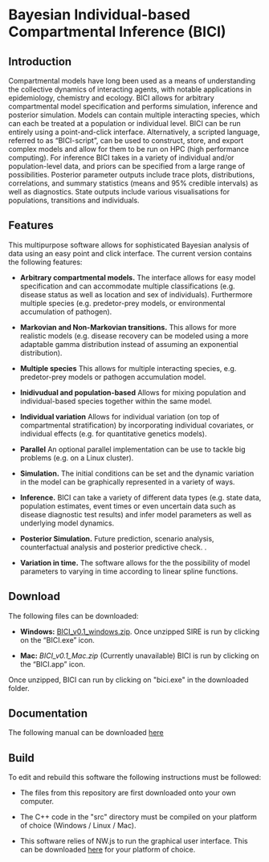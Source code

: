# Bayesian Individual-based Compartmental Inference (BICI)

## Introduction

Compartmental models have long been used as a means of understanding the collective dynamics of interacting agents, with notable applications in epidemiology, chemistry and ecology. BICI allows for arbitrary compartmental model specification and performs simulation, inference and posterior simulation.
Models can contain multiple interacting species, which can each be treated at a population or individual level. BICI can be run entirely using a point-and-click interface. Alternatively, a scripted language, referred to as “BICI-script”, can be used to construct, store, and export complex models and allow for them to be run on HPC (high performance computing).
For inference BICI takes in a variety of individual and/or population-level data, and priors can be specified from a large range of possibilities. Posterior parameter outputs include trace plots, distributions, correlations, and summary statistics (means and 95% credible intervals) as well as diagnostics. State outputs include various visualisations for populations, transitions and individuals.


## Features

This multipurpose software allows for sophisticated Bayesian analysis of data using an easy point and click interface.
The current version contains the following features:

* **Arbitrary compartmental models.** The interface allows for easy model specification and can accommodate multiple classifications (e.g. disease status as well as location and sex of individuals). Furthermore multiple species (e.g. predetor-prey models, or environmental accumulation of pathogen).

* **Markovian and Non-Markovian transitions.** This allows for more realistic models (e.g. disease recovery can be modeled using a more adaptable gamma distribution instead of assuming an exponential distribution).

* **Multiple species** This allows for multiple interacting species, e.g. predetor-prey models or pathogen accumulation model.

* **Inidivudual and population-based** Allows for mixing population and individual-based species together within the same model.

* **Individual variation** Allows for individual variation (on top of compartmental stratification) by incorporating individual covariates, or individual effects (e.g. for quantitative genetics models).

* **Parallel** An optional parallel implementation can be use to tackle big problems (e.g. on a Linux cluster).

* **Simulation.** The initial conditions can be set and the dynamic variation in the model can be graphically represented in a variety of ways.

* **Inference.** BICI can take a variety of different data types (e.g. state data, population estimates, event times or even uncertain data such as disease diagnostic test results) and infer model parameters as well as underlying model dynamics.

* **Posterior Simulation.** Future prediction, scenario analysis, counterfactual analysis and posterior predictive check. .

* **Variation in time.** The software allows for the the possibility of model parameters to varying in time according to linear spline functions. 


## Download

The following files can be downloaded:

* **Windows:** [BICI_v0.1_windows.zip](https://github.com/theITEAM/BICI/releases/download/v0.1/BICI_v0.1_windows.zip). Once unzipped SIRE is run by clicking on the “BICI.exe” icon.

* **Mac:** 
*BICI_v0.1_Mac.zip* (Currently unavailable)
BICI is run by clicking on the “BICI.app” icon.

Once unzipped, BICI can run by clicking on "bici.exe" in the downloaded folder.

## Documentation

The following manual can be downloaded [here](BICI_Manual_v0.1.pdf)

## Build

To edit and rebuild this software the following instructions must be followed:

* The files from this repository are first downloaded onto your own computer.

* The C++ code in the "src" directory must be compiled on your platform of choice (Windows / Linux / Mac). 

* This software relies of NW.js to run the graphical user interface. This can be downloaded [here](https://github.com/nwjs/nw.js) for your platform of choice.  



